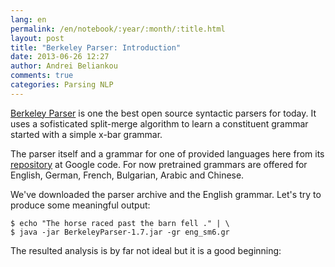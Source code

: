 ```yaml
---
lang: en
permalink: /en/notebook/:year/:month/:title.html
layout: post
title: "Berkeley Parser: Introduction"
date: 2013-06-26 12:27
author: Andrei Beliankou
comments: true
categories: Parsing NLP
---
```


[Berkeley Parser](https://code.google.com/p/berkeleyparser/) is one the best open source syntactic parsers for today. It uses a sofisticated split-merge algorithm to learn a constituent grammar started with a simple x-bar grammar.

The parser itself and a grammar for one of provided languages here from its [repository](https://code.google.com/p/berkeleyparser/downloads/list) at Google code. For now pretrained grammars are offered for English, German, French, Bulgarian, Arabic and Chinese.

We've downloaded the parser archive and the English grammar. Let's try to produce some meaningful output:

``` shell
$ echo "The horse raced past the barn fell ." | \
$ java -jar BerkeleyParser-1.7.jar -gr eng_sm6.gr
```

The resulted analysis is by far not ideal but it is a good beginning:

